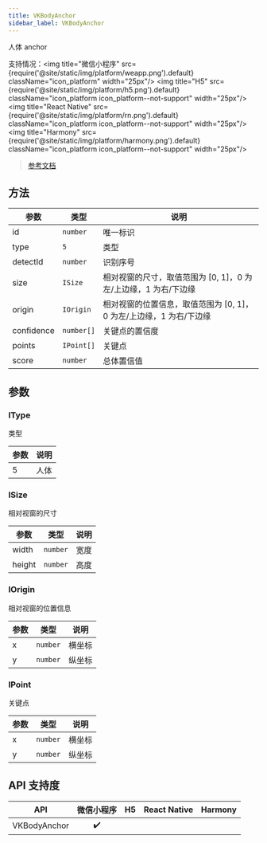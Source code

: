 ```yaml
---
title: VKBodyAnchor
sidebar_label: VKBodyAnchor
---
```


人体 anchor

支持情况：<img title="微信小程序" src={require('@site/static/img/platform/weapp.png').default} className="icon_platform" width="25px"/> <img title="H5" src={require('@site/static/img/platform/h5.png').default} className="icon_platform icon_platform--not-support" width="25px"/> <img title="React Native" src={require('@site/static/img/platform/rn.png').default} className="icon_platform icon_platform--not-support" width="25px"/> <img title="Harmony" src={require('@site/static/img/platform/harmony.png').default} className="icon_platform icon_platform--not-support" width="25px"/>

> [参考文档](https://developers.weixin.qq.com/miniprogram/dev/api/ai/visionkit/VKBodyAnchor.html)

## 方法

| 参数 | 类型 | 说明 |
| --- | --- | --- |
| id | `number` | 唯一标识 |
| type | `5` | 类型 |
| detectId | `number` | 识别序号 |
| size | `ISize` | 相对视窗的尺寸，取值范围为 [0, 1]，0 为左/上边缘，1 为右/下边缘 |
| origin | `IOrigin` | 相对视窗的位置信息，取值范围为 [0, 1]，0 为左/上边缘，1 为右/下边缘 |
| confidence | `number[]` | 关键点的置信度 |
| points | `IPoint[]` | 关键点 |
| score | `number` | 总体置信值 |

## 参数

### IType

类型

| 参数 | 说明 |
| --- | --- |
| 5 | 人体 |

### ISize

相对视窗的尺寸

| 参数 | 类型 | 说明 |
| --- | --- | --- |
| width | `number` | 宽度 |
| height | `number` | 高度 |

### IOrigin

相对视窗的位置信息

| 参数 | 类型 | 说明 |
| --- | --- | --- |
| x | `number` | 横坐标 |
| y | `number` | 纵坐标 |

### IPoint

关键点

| 参数 | 类型 | 说明 |
| --- | --- | --- |
| x | `number` | 横坐标 |
| y | `number` | 纵坐标 |

## API 支持度

| API | 微信小程序 | H5 | React Native | Harmony |
| :---: | :---: | :---: | :---: | :---: |
| VKBodyAnchor | ✔️ |  |  |  |
